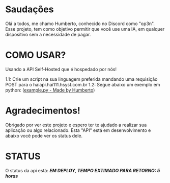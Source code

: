# Saudações

Olá a todos, me chamo Humberto, conhecido no Discord como "op3n". Esse projeto, tem como objetivo permitir que você use uma IA, em qualquer dispositivo sem a necessidade de pagar.

# COMO USAR?

Usando a API Self-Hosted que é hospedado por nós!

1.1: Crie um script na sua linguagem preferida mandando uma requisição POST para o haiapi.hai111.hsyst.com.br
1.2: Segue abaixo um exemplo em python:
([example.py - Made by Humberto](https://github.com/Humberto222222/HAI-1.1.1/blob/main/example.py#L4))


# Agradecimentos!

Obrigado por ver este projeto e espero ter te ajudado a realizar sua aplicação ou algo relacionado. Esta "API" está em desenvolvimento e abaixo você pode ver os status dele.

# STATUS

O status da api está: ***EM DEPLOY, TEMPO EXTIMADO PARA RETORNO: 5 horas***
